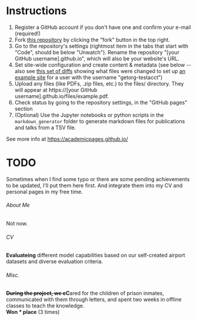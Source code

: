 # Instructions

1. Register a GitHub account if you don't have one and confirm your e-mail (required!)
1. Fork [this repository](https://github.com/academicpages/academicpages.github.io) by clicking the "fork" button in the top right. 
1. Go to the repository's settings (rightmost item in the tabs that start with "Code", should be below "Unwatch"). Rename the repository "[your GitHub username].github.io", which will also be your website's URL.
1. Set site-wide configuration and create content & metadata (see below -- also see [this set of diffs](http://archive.is/3TPas) showing what files were changed to set up [an example site](https://getorg-testacct.github.io) for a user with the username "getorg-testacct")
1. Upload any files (like PDFs, .zip files, etc.) to the files/ directory. They will appear at https://[your GitHub username].github.io/files/example.pdf.  
1. Check status by going to the repository settings, in the "GitHub pages" section
1. (Optional) Use the Jupyter notebooks or python scripts in the `markdown_generator` folder to generate markdown files for publications and talks from a TSV file.

See more info at https://academicpages.github.io/

# TODO

Sometimes when I find some typo or there are some pending achievements to be updated, I'll put them here first. And integrate them into my CV and personal pages in my free time.

###### About Me
Not now.

###### CV
**Evaluat~~e~~ing** different model capabilities based on our self-created airport datasets and diverse evaluation criteria.

###### Misc.
**~~During the project, we c~~C**ared for the children of prison inmates, communicated with them through letters, and spent two weeks in offline classes to teach the knowledge.  
**Won * place** (3 times)
